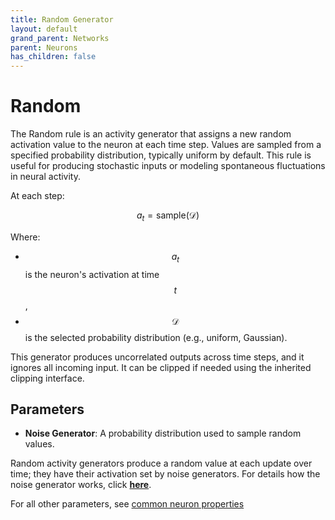 ```yaml
---
title: Random Generator
layout: default
grand_parent: Networks
parent: Neurons
has_children: false
---
```


# Random

The Random rule is an activity generator that assigns a new random activation value to the neuron at each time step. Values are sampled from a specified probability distribution, typically uniform by default. This rule is useful for producing stochastic inputs or modeling spontaneous fluctuations in neural activity.

At each step:

$$
a_t = \text{sample}(\mathcal{D})
$$

Where:

- $$a_t$$ is the neuron's activation at time $$t$$,
- $$\mathcal{D}$$ is the selected probability distribution (e.g., uniform, Gaussian).

This generator produces uncorrelated outputs across time steps, and it ignores all incoming input. It can be clipped if needed using the inherited clipping interface.

## Parameters

- **Noise Generator**: A probability distribution used to sample random values.

Random activity generators produce a random value at each update over time; they have their activation set by noise generators. For details how the noise generator works, click **[here](/docs/utilities/randomizers)**.

For all other parameters, see [common neuron properties](/docs/network/neurons/index#common-neuron-properties)

